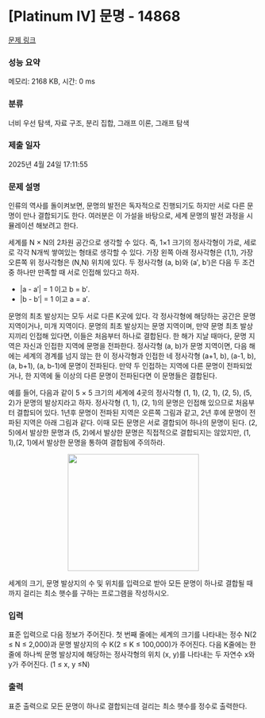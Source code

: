 # [Platinum IV] 문명 - 14868 

[문제 링크](https://www.acmicpc.net/problem/14868) 

### 성능 요약

메모리: 2168 KB, 시간: 0 ms

### 분류

너비 우선 탐색, 자료 구조, 분리 집합, 그래프 이론, 그래프 탐색

### 제출 일자

2025년 4월 24일 17:11:55

### 문제 설명

<p>인류의 역사를 돌이켜보면, 문명의 발전은 독자적으로 진행되기도 하지만 서로 다른 문명이 만나 결합되기도 한다. 여러분은 이 가설을 바탕으로, 세계 문명의 발전 과정을 시뮬레이션 해보려고 한다.</p>

<p>세계를 N × N의 2차원 공간으로 생각할 수 있다. 즉, 1×1 크기의 정사각형이 가로, 세로로 각각 N개씩 쌓여있는 형태로 생각할 수 있다. 가장 왼쪽 아래 정사각형은 (1,1), 가장 오른쪽 위 정사각형은 (N,N) 위치에 있다. 두 정사각형 (a, b)와 (a′, b′)은 다음 두 조건 중 하나만 만족할 때 서로 인접해 있다고 하자.</p>

<ul>
	<li>|a - a′| = 1 이고 b = b′.</li>
	<li>|b - b′| = 1 이고 a = a′.</li>
</ul>

<p>문명의 최초 발상지는 모두 서로 다른 K곳에 있다. 각 정사각형에 해당하는 공간은 문명 지역이거나, 미개 지역이다. 문명의 최초 발상지는 문명 지역이며, 만약 문명 최초 발상지끼리 인접해 있다면, 이들은 처음부터 하나로 결합된다. 한 해가 지날 때마다, 문명 지역은 자신과 인접한 지역에 문명을 전파한다. 정사각형 (a, b)가 문명 지역이면, 다음 해에는 세계의 경계를 넘지 않는 한 이 정사각형과 인접한 네 정사각형 (a+1, b), (a-1, b), (a, b+1), (a, b-1)에 문명이 전파된다. 만약 두 인접하는 지역에 다른 문명이 전파되었거나, 한 지역에 둘 이상의 다른 문명이 전파된다면 이 문명들은 결합된다.</p>

<p>예를 들어, 다음과 같이 5 × 5 크기의 세계에 4곳의 정사각형 (1, 1), (2, 1), (2, 5), (5, 2)가 문명의 발상지라고 하자. 정사각형 (1, 1), (2, 1)의 문명은 인접해 있으므로 처음부터 결합되어 있다. 1년후 문명이 전파된 지역은 오른쪽 그림과 같고, 2년 후에 문명이 전파된 지역은 아래 그림과 같다. 이때 모든 문명은 서로 결합되어 하나의 문명이 된다. (2, 5)에서 발상한 문명과 (5, 2)에서 발상한 문명은 직접적으로 결합되지는 않았지만, (1, 1),(2, 1)에서 발상한 문명을 통하여 결합됨에 주의하라.</p>

<p style="text-align: center;"><img alt="" src="https://onlinejudgeimages.s3-ap-northeast-1.amazonaws.com/problem/14868/1.png" style="height:235px; width:264px"></p>

<p>세계의 크기, 문명 발상지의 수 및 위치를 입력으로 받아 모든 문명이 하나로 결합될 때까지 걸리는 최소 햇수를 구하는 프로그램을 작성하시오.</p>

### 입력 

 <p>표준 입력으로 다음 정보가 주어진다. 첫 번째 줄에는 세계의 크기를 나타내는 정수 N(2 ≤ N ≤ 2,000)과 문명 발상지의 수 K(2 ≤ K ≤ 100,000)가 주어진다. 다음 K줄에는 한 줄에 하나씩 문명 발상지에 해당하는 정사각형의 위치 (x, y)를 나타내는 두 자연수 x와 y가 주어진다. (1 ≤ x, y ≤N)</p>

### 출력 

 <p>표준 출력으로 모든 문명이 하나로 결합되는데 걸리는 최소 햇수를 정수로 출력한다.</p>


